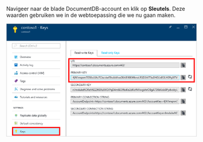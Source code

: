   Navigeer naar de blade DocumentDB-account en klik op **Sleutels**. Deze waarden gebruiken we in de webtoepassing die we nu gaan maken.

![Schermopname van Azure Portal waarin een DocumentDB-account wordt weergegeven met de knop Sleutels gemarkeerd op de blade DocumentDB-account en de waarden URI, PRIMAIRE SLEUTEL en SECUNDAIRE SLEUTEL gemarkeerd op de blade Sleutels](./media/documentdb-keys/keys.png)


<!--HONumber=Sep16_HO3-->


